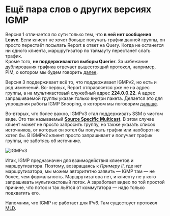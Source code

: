 # Ещё пара слов о других версиях IGMP

Версия 1 отличается по сути только тем, что **в ней нет сообщения Leave**. Если клиент не хочет больше получать трафик данной группы, он просто перестаёт посылать Report в ответ на Query. Когда не останется ни одного клиента, маршрутизатор по таймауту перестанет слать трафик.  
Кроме того, **не поддерживаются выборы Querier**. За избежание дублирования трафика отвечает вышестоящий протокол, например, PIM, о котором мы будем говорить [далее](https://github.com/eucariot/SDSM/tree/3980ebc949c706312c92a0770d22501121795c27/9.-multicast/1.-igmp/9.-multicast.md#PIM).

Версия 3 поддерживает всё то, что поддерживает IGMPv2, но есть и ряд изменений. Во-первых, Report отправляется уже не на адрес группы, а на мультикастовый служебный адрес **224.0.0.22**. А адрес запрашиваемой группы указан только внутри пакета. Делается это для упрощения работы IGMP Snooping, о котором мы поговорим [дальше](https://github.com/eucariot/SDSM/tree/3980ebc949c706312c92a0770d22501121795c27/9.-multicast/1.-igmp/9.-multicast.md#IGMP_Snooping).

Во-вторых, что более важно, IGMPv3 стал поддерживать SSM в чистом виде. Это так называемый [**Source Specific Multicast**](http://lookmeup.linkmeup.ru/#term284). В этом случае клиент может не просто запросить группу, но также указать список источников, от которых он хотел бы получать трафик или наоборот не хотел бы. В IGMPv2 клиент просто запрашивает и получает трафик группы, не заботясь об источнике.

![IGMPv3](https://dan4i4ek.info/src/0_db5cd_7173c5bc_XXXL.png)

Итак, IGMP предназначен для взаимодействия клиентов и маршрутизатора. Поэтому, возвращаясь к _Примеру II_, где нет маршрутизатора, мы можем авторитетно заявить — IGMP там — не более, чем формальность. Маршрутизатора нет, и клиенту не у кого запрашивать мультикастовый поток. А заработает видео по той простой причине, что поток и так льётся от коммутатора — надо только подхватить его.

Напомним, что IGMP не работает для IPv6. Там существует протокол [MLD](http://lookmeup.linkmeup.ru/#term286).

